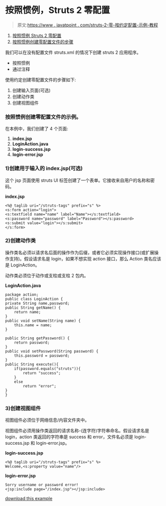 # 按照惯例，Struts 2 零配置

> 原文:[https://www . javatpoint . com/struts-2-零-按约定配置-示例-教程](https://www.javatpoint.com/struts-2-zero-configuration-by-convention-example-tutorial)

1.  [按照惯例 Struts 2 零配置](#)
2.  [按照惯例创建零配置文件的步骤](#)

我们可以在没有配置文件 struts.xml 的情况下创建 struts 2 应用程序。

*   按照惯例
*   通过注释

使用约定创建零配置文件的步骤如下:

1.  创建输入页面(可选)
2.  创建动作类
3.  创建视图组件

### 按照惯例创建零配置文件的示例。

在本例中，我们创建了 4 个页面:

1.  **index.jsp**
2.  **LoginAction.java**
3.  **login-success.jsp**
4.  **login-error.jsp**

### 1)创建用于输入的 index.jsp(可选)

这个 jsp 页面使用 struts UI 标签创建了一个表单。它接收来自用户的名称和密码。

**index.jsp**

```
<%@ taglib uri="/struts-tags" prefix="s" %>
<s:form action="login">
<s:textfield name="name" label="Name"></s:textfield>
<s:password name="password" label="Password"></s:password>
<s:submit value="login"></s:submit>
</s:form>

```

### 2)创建动作类

操作类名必须以请求名后面的操作作为后缀，或者它必须实现操作接口(或扩展操作支持)。假设请求名是 login，如果不想实现 action 接口，那么 Action 类名应该是 LoginAction。

动作类必须位于动作或支柱或支柱 2 包内。

**LoginAction.java**

```
package action;
public class LoginAction {
private String name,password;
public String getName() {
	return name;
}
public void setName(String name) {
	this.name = name;
}

public String getPassword() {
	return password;
}
public void setPassword(String password) {
	this.password = password;
}
public String execute(){
	if(password.equals("struts")){
		return "success";
	}
	else
		return "error";
}
}

```

### 3)创建视图组件

视图组件必须位于网络信息/内容文件夹中。

视图组件必须用操作类返回的请求名称-(连字符)字符串命名。假设请求名是 login，action 类返回的字符串是 success 和 error，文件名必须是 login-success.jsp 和 login-error.jsp。

**login-success.jsp**

```
<%@ taglib uri="/struts-tags" prefix="s" %>
Welcome,<s:property value="name"/>

```

**login-error.jsp**

```
Sorry username or password error!
<jsp:include page="/index.jsp"></jsp:include>

```

[download this example](https://static.javatpoint.com/src/st/convention.zip)